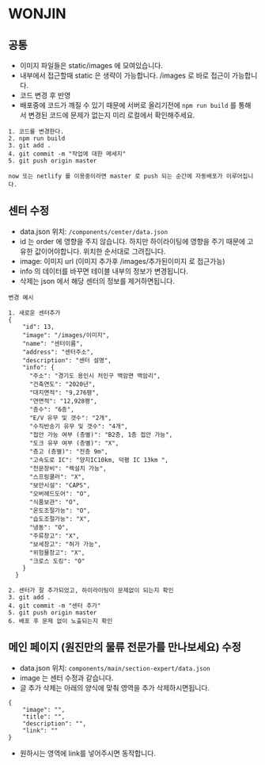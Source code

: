 # WONJIN

## 공통

- 이미지 파일들은 static/images 에 모여있습니다.
- 내부에서 접근할때 static 은 생략이 가능합니다. /images 로 바로 접근이 가능합니다.
- 코드 변경 후 반영
- 배포중에 코드가 깨질 수 있기 때문에 서버로 올리기전에 `npm run build` 를 통해서 변경된 코드에 문제가 없는지 미리 로컬에서 확인해주세요.

```text
1. 코드를 변경한다.
2. npm run build
3. git add .
4. git commit -m "작업에 대한 메세지"
5. git push origin master

now 또는 netlify 를 이용중이라면 master 로 push 되는 순간에 자동배포가 이루어집니다.
```

## 센터 수정

- data.json 위치: `/components/center/data.json`
- id 는 order 에 영향을 주지 않습니다. 하지만 하이라이팅에 영향을 주기 때문에 고유한 값이어야합니다. 위치한 순서대로 그려집니다.
- image: 이미지 url (이미지 추가후 /images/추가된이미지 로 접근가능)
- info 의 데이터를 바꾸면 테이블 내부의 정보가 변경됩니다.
- 삭제는 json 에서 해당 센터의 정보를 제거하면됩니다.

```text
변경 예시

1. 새로운 센터추가
{
    "id": 13,
    "image": "/images/이미지",
    "name": "센터이름",
    "address": "센터주소",
    "description": "센터 설명",
    "info": {
      "주소": "경기도 용인시 처인구 백암면 백암리",
      "건축연도": "2020년",
      "대지면적": "9,276평",
      "연면적": "12,928평",
      "층수": "6층",
      "E/V 유무 및 갯수": "2개",
      "수직반송기 유무 및 갯수": "4개",
      "접안 가능 여부 (층별)": "B2층, 1층 접안 가능",
      "도크 유무 여부 (층별)": "X",
      "층고 (층별)": "전층 9m",
      "고속도로 IC": "양지IC10km, 덕평 IC 13km ",
      "전문장비": "렉설치 가능",
      "스프링쿨러": "X",
      "보안시설": "CAPS",
      "오버헤드도어": "O",
      "식품보관": "O",
      "온도조절가능": "O",
      "습도조절가능": "X",
      "냉동": "O",
      "주류창고": "X",
      "보세창고": "허가 가능",
      "위험물창고": "X",
      "크로스 도킹": "O"
    }
  }

2. 센터가 잘 추가되었고, 하이라이팅이 문제없이 되는지 확인
3. git add .
4. git commit -m "센터 추가"
5. git push origin master
6. 배포 후 문제 없이 노출되는지 확인
```

## 메인 페이지 (원진만의 물류 전문가를 만나보세요) 수정

- data.json 위치: `components/main/section-expert/data.json`
- image 는 센터 수정과 같습니다.
- 글 추가 삭제는 아래의 양식에 맞춰 영역을 추가 삭제하시면됩니다.

```text
{
    "image": "",
    "title": "",
    "description": "",
    "link": ""
}
```

- 원하시는 영역에 link를 넣어주시면 동작합니다.
